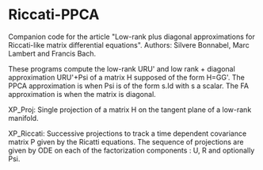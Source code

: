 # Riccati-PPCA
Companion code for the article "Low-rank plus diagonal approximations for Riccati-like matrix differential equations". Authors: Silvere Bonnabel, Marc Lambert and Francis Bach.

These programs compute the low-rank URU' and low rank + diagonal approximation URU'+Psi of a matrix H supposed of the form H=GG'. The PPCA approximation is when Psi is of the form s.Id with s a scalar. The FA approximation is when the matrix is diagonal.

XP_Proj: Single projection of a matrix H on the tangent plane of a low-rank manifold.

XP_Riccati: Successive projections to track a time dependent covariance matrix P given by the Ricatti equations. The sequence of projections are given by ODE on each of the factorization components : U, R and optionally Psi. 
